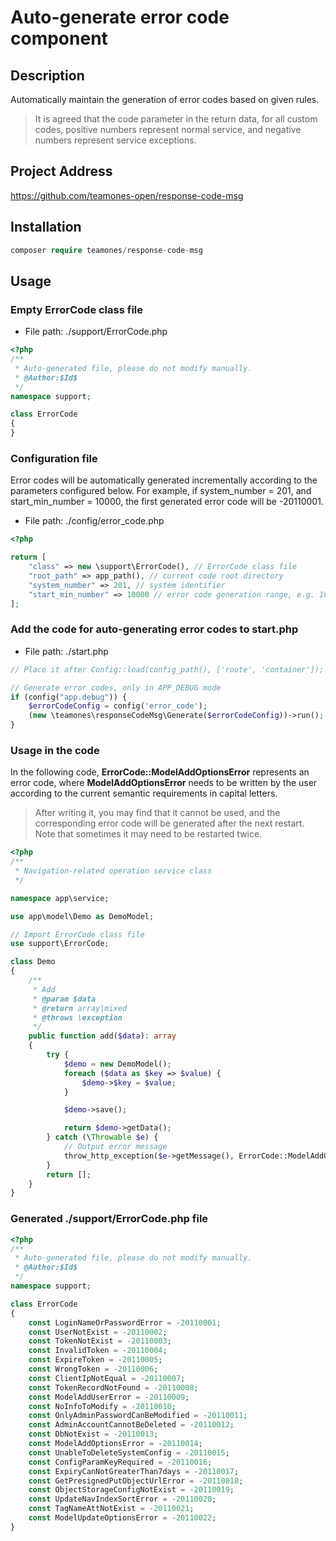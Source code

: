 # Auto-generate error code component

## Description

Automatically maintain the generation of error codes based on given rules.

> It is agreed that the code parameter in the return data, for all custom codes, positive numbers represent normal service, and negative numbers represent service exceptions.

## Project Address

https://github.com/teamones-open/response-code-msg

## Installation

```php
composer require teamones/response-code-msg
```

## Usage

### Empty ErrorCode class file

- File path: ./support/ErrorCode.php

```php
<?php
/**
 * Auto-generated file, please do not modify manually.
 * @Author:$Id$
 */
namespace support;

class ErrorCode
{
}
```

### Configuration file

Error codes will be automatically generated incrementally according to the parameters configured below. For example, if system_number = 201, and start_min_number = 10000, the first generated error code will be -20110001.

- File path: ./config/error_code.php

```php
<?php

return [
    "class" => new \support\ErrorCode(), // ErrorCode class file
    "root_path" => app_path(), // current code root directory
    "system_number" => 201, // system identifier
    "start_min_number" => 10000 // error code generation range, e.g. 10000-99999
];
```

### Add the code for auto-generating error codes to start.php

- File path: ./start.php

```php
// Place it after Config::load(config_path(), ['route', 'container']);

// Generate error codes, only in APP_DEBUG mode
if (config("app.debug")) {
    $errorCodeConfig = config('error_code');
    (new \teamones\responseCodeMsg\Generate($errorCodeConfig))->run();
}
```

### Usage in the code

In the following code, **ErrorCode::ModelAddOptionsError** represents an error code, where **ModelAddOptionsError** needs to be written by the user according to the current semantic requirements in capital letters.

> After writing it, you may find that it cannot be used, and the corresponding error code will be generated after the next restart. Note that sometimes it may need to be restarted twice.

```php
<?php
/**
 * Navigation-related operation service class
 */

namespace app\service;

use app\model\Demo as DemoModel;

// Import ErrorCode class file
use support\ErrorCode;

class Demo
{
    /**
     * Add
     * @param $data
     * @return array|mixed
     * @throws \exception
     */
    public function add($data): array
    {
        try {
            $demo = new DemoModel();
            foreach ($data as $key => $value) {
                $demo->$key = $value;
            }

            $demo->save();

            return $demo->getData();
        } catch (\Throwable $e) {
            // Output error message
            throw_http_exception($e->getMessage(), ErrorCode::ModelAddOptionsError);
        }
        return [];
    }
}
```

### Generated ./support/ErrorCode.php file

```php
<?php
/**
 * Auto-generated file, please do not modify manually.
 * @Author:$Id$
 */
namespace support;

class ErrorCode
{
    const LoginNameOrPasswordError = -20110001;
    const UserNotExist = -20110002;
    const TokenNotExist = -20110003;
    const InvalidToken = -20110004;
    const ExpireToken = -20110005;
    const WrongToken = -20110006;
    const ClientIpNotEqual = -20110007;
    const TokenRecordNotFound = -20110008;
    const ModelAddUserError = -20110009;
    const NoInfoToModify = -20110010;
    const OnlyAdminPasswordCanBeModified = -20110011;
    const AdminAccountCannotBeDeleted = -20110012;
    const DbNotExist = -20110013;
    const ModelAddOptionsError = -20110014;
    const UnableToDeleteSystemConfig = -20110015;
    const ConfigParamKeyRequired = -20110016;
    const ExpiryCanNotGreaterThan7days = -20110017;
    const GetPresignedPutObjectUrlError = -20110018;
    const ObjectStorageConfigNotExist = -20110019;
    const UpdateNavIndexSortError = -20110020;
    const TagNameAttNotExist = -20110021;
    const ModelUpdateOptionsError = -20110022;
}
```